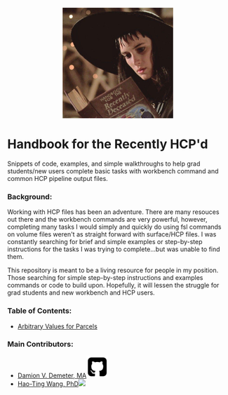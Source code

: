 <p align="center"><img width=50% src="img/handbook.jpg"></p> 

# Handbook for the Recently HCP'd
Snippets of code, examples, and simple walkthroughs to help grad students/new users complete basic tasks with workbench command and common HCP pipeline output files. 

### Background: 
Working with HCP files has been an adventure. There are many resouces out there and the workbench commands are very powerful, however, completing many tasks I would simply and quickly do using fsl commands on volume files weren't as straight forward with surface/HCP files. I was constantly searching for brief and simple examples or step-by-step instructions for the tasks I was trying to complete...but was unable to find them. 

This repository is meant to be a living resource for people in my position. Those searching for simple step-by-step instructions and examples commands or code to build upon. Hopefully, it will lessen the struggle for grad students and new workbench and HCP users. 


### Table of Contents:
- [Arbitrary Values for Parcels](https://github.com/iamdamion/HCP-snippets/PATHTOMARKDOWNFILE.md)   



### Main Contributors:
- [Damion V. Demeter, MA](https://www.damiondemeter.com/)[<img src="img/github_square.png" width="50" height="50">](https://github.com/iamdamion)
- [Hao-Ting Wang, PhD](https://wanghaoting.com/)[<img src="https://github.blog/wp-content/uploads/2013/04/fffdd290-a5e2-11e2-8099-e1b5d8286da3.jpg">](https://github.com/htwangtw)


